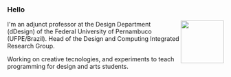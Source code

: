 ### Hello

<img src='https://www.ranoya.com/Assets/Logotipos/PEEI-Color3.svg' width='100' height='100' align='right'>
I'm an adjunct professor at the Design Department (dDesign) of the Federal University of Pernambuco (UFPE/Brazil).
Head of the Design and Computing Integrated Research Group.

Working on creative tecnologies, and experiments to teach programming for design and arts students.

